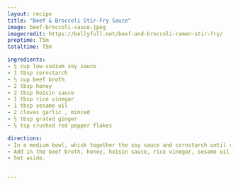 ```yaml
---
layout: recipe
title: "Beef & Broccoli Stir-Fry Sauce"
image: beef-broccoli-sauce.jpeg
imagecredit: https://bellyfull.net/beef-and-broccoli-ramen-stir-fry/
preptime: T5m
totaltime: T5m

ingredients:
- ¼ cup low-sodium soy sauce
- 1 tbsp cornstarch
- ⅓ cup beef broth
- 2 tbsp honey
- 2 tbsp hoisin sauce
- 1 tbsp rice vinegar
- 1 tbsp sesame oil
- 2 cloves garlic , minced
- ½ tbsp grated ginger
- ⅛ tsp crushed red pepper flakes

directions:
- In a medium bowl, whisk together the soy sauce and cornstarch until combined and no lumps remain.
- Add in the beef broth, honey, hoisin sauce, rice vinegar, sesame oil, garlic, ginger, cracked red pepper; whisk to incorporate everything.
- Set aside.


---
```

